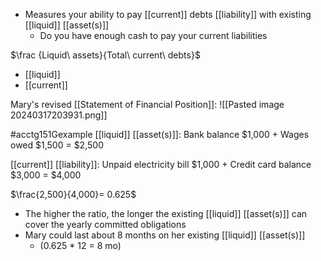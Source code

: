 - Measures your ability to pay [[current]] debts [[liability]] with existing [[liquid]] [[asset(s)]]
	- Do you have enough cash to pay your current liabilities

$\frac {Liquid\ assets}{Total\ current\ debts}$
- [[liquid]]
- [[current]]

Mary's revised [[Statement of Financial Position]]:
![[Pasted image 20240317203931.png]]

#acctg151Gexample 
[[liquid]] [[asset(s)]]:
Bank balance $1,000 + Wages owed $1,500 = $2,500

[[current]] [[liability]]:
Unpaid electricity bill $1,000 + Credit card balance $3,000 = $4,000

$\frac{2,500}{4,000}= 0.625$
- The higher the ratio, the longer the existing [[liquid]] [[asset(s)]] can cover the yearly committed obligations
- Mary could last about 8 months on her existing [[liquid]] [[asset(s)]]
	- (0.625 * 12 = 8 mo)